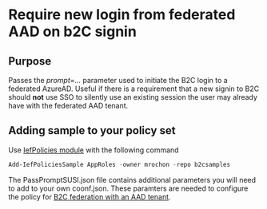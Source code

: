 # Require new login from federated AAD on b2C signin

## Purpose
Passes the *prompt=...* parameter used to initiate the B2C login to a federated AzureAD. Useful if there is a requirement that a new signin to B2C should **not** use SSO to silently use an existing session the user may already have with the federated AAD tenant.

## Adding sample to your policy set

Use [IefPolicies module](https://www.powershellgallery.com/packages/IefPolicies) with the following command

```PowerShell
Add-IefPoliciesSample AppRoles -owner mrochon -repo b2csamples
```
The PassPromptSUSI.json file contains additional parameters you will need to add to your own coonf.json. These paramters are needed to configure the policy for [B2C federation with an AAD tenant](https://docs.microsoft.com/en-us/azure/active-directory-b2c/identity-provider-azure-ad-single-tenant?pivots=b2c-custom-policy).